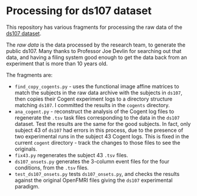 # Processing for ds107 dataset

This repository has various fragments for processing the raw data of the
[ds107 dataset](https://openneuro.org/datasets/ds000009).

The *raw data* is the data processed by the research team, to generate the
public ds107.  Many thanks to Professor Joe Devlin for searching out that data,
and having a filing system good enough to get the data back from an experiment
that is more than 10 years old.

The fragments are:

* `find_copy_cogents.py` - uses the functional image affine matrices to match
  the subjects in the raw data archive with the subjects in `ds107`, then
  copies their Cogent experiment logs to a directory structure matching
  `ds107`.  I committed the results in the `cogents` directory.
* `ana_cogent.py` - reconstruct the analysis of the Cogent log files to
  regenerate the `.tsv` task files corresponding to the data in the `ds107`
  dataset.  Test the results are the same for the good subjects.  In fact, only
  subject 43 of `ds107` had errors in this process, due to the presence of two
  experimental runs in the subject 43 Cogent logs.  This is fixed in the
  current `cogent` directory - track the changes to those files to see the
  originals.
* `fix43.py` regenerates the subject 43 `.tsv` files.
* `ds107_onsets.py` generates the 3-column event files for the four conditions,
  from the `.tsv` files.
* `test_ds107_onsets.py` tests `ds107_onsets.py`, and checks the results
  against the original OpenFMRI files giving the `ds107` experimental paradigm.
